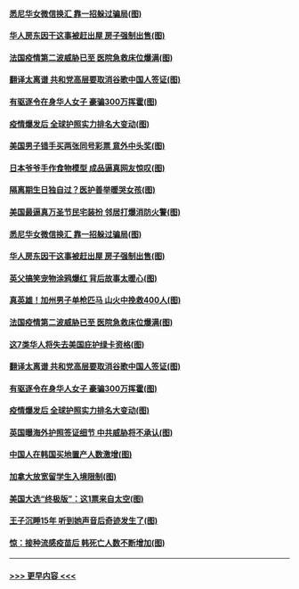 #### [悉尼华女微信换汇 靠一招躲过骗局(图)](../pages/p3/950316.md?t=10261902) 
#### [华人房东因干这事被赶出屋 房子强制出售(图)](../pages/p3/950312.md?t=10261902) 
#### [法国疫情第二波威胁已至 医院急救床位爆满(图)](../pages/p3/950323.md?t=10261902) 
#### [翻译太离谱 共和党高层要取消谷歌中国人签证(图)](../pages/p3/950319.md?t=10261902) 
#### [有驱逐令在身华人女子 豪骗300万挥霍(图)](../pages/p3/950282.md?t=10261902) 
#### [疫情爆发后 全球护照实力排名大变动(图)](../pages/p3/950304.md?t=10261902) 
#### [美国男子错手买两张同号彩票 意外中头奖(图)](../pages/p3/950433.md?t=10261902) 
#### [日本爷爷手作食物模型 成品逼真网友惊叹(图)](../pages/p3/950418.md?t=10261902) 
#### [隔离期生日独自过？医护善举暖哭女孩(图)](../pages/p3/950415.md?t=10261902) 
#### [美国最逼真万圣节民宅装扮 邻居打爆消防火警(图)](../pages/p3/950370.md?t=10261902) 
#### [悉尼华女微信换汇 靠一招躲过骗局(图)](../pages/p3/950316.md?t=10261902) 
#### [华人房东因干这事被赶出屋 房子强制出售(图)](../pages/p3/950312.md?t=10261902) 
#### [英父搞笑宠物涂鸦爆红 背后故事太暖心(图)](../pages/p3/950344.md?t=10261902) 
#### [真英雄！加州男子单枪匹马 山火中挽救400人(图)](../pages/p3/950340.md?t=10261902) 
#### [法国疫情第二波威胁已至 医院急救床位爆满(图)](../pages/p3/950323.md?t=10261902) 
#### [这7类华人将失去美国庇护绿卡资格(图)](../pages/p3/950322.md?t=10261902) 
#### [翻译太离谱 共和党高层要取消谷歌中国人签证(图)](../pages/p3/950319.md?t=10261902) 
#### [有驱逐令在身华人女子 豪骗300万挥霍(图)](../pages/p3/950282.md?t=10261902) 
#### [疫情爆发后 全球护照实力排名大变动(图)](../pages/p3/950304.md?t=10261902) 
#### [英国曝海外护照签证细节 中共威胁将不承认(图)](../pages/p3/950215.md?t=10261902) 
#### [中国人在韩国买地置产人数激增(图)](../pages/p3/950212.md?t=10261902) 
#### [加拿大放宽留学生入境限制(图)](../pages/p3/950213.md?t=10261902) 
#### [美国大选“终极版”：这1票来自太空(图)](../pages/p3/950189.md?t=10261902) 
#### [王子沉睡15年 听到她声音后奇迹发生了(图)](../pages/p3/950176.md?t=10261902) 
#### [惊：接种流感疫苗后 韩死亡人数不断增加(图)](../pages/p3/950160.md?t=10261902) 

----
#### [ >>> 更早内容 <<< ](../indexes/p3-earlier.md)
